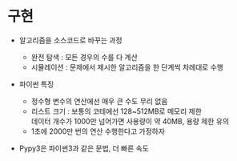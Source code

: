 # 구현

- 알고리즘을 소스코드로 바꾸는 과정

  - 완전 탐색 : 모든 경우의 수를 다 계산
  - 시뮬레이션 : 문제에서 제시한 알고리즘을 한 단계씩 차례대로 수행

- 파이썬 특징

  - 정수형 변수의 연산에선 매우 큰 수도 무리 없음
  - 리스트 크기 : 보통의 코테에선 128~512MB로 메모리 제한<br>
    데이터 개수가 1000만 넘어가면 사용량이 약 40MB, 용량 제한 유의
  - 1초에 2000만 번의 연산 수행한다고 가정하자

- Pypy3은 파이썬3과 같은 문법, 더 빠른 속도
